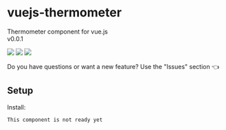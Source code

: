 # vuejs-thermometer
Thermometer component for vue.js <br>
v0.0.1

<img src="https://img.shields.io/badge/license-MIT-green.svg" /> <img src="https://img.shields.io/badge/dependencies-0-brightgreen.svg" /> <img src="https://img.shields.io/badge/bugs-0-red.svg" />

Do you have questions or want a new feature? Use the "Issues" section :point_left:

## Setup
Install:
```bash
This component is not ready yet
```
